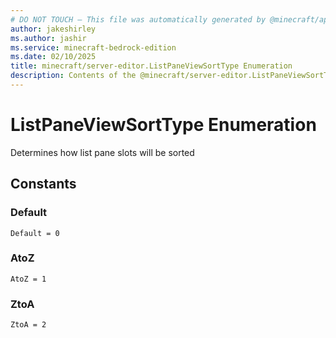 ```yaml
---
# DO NOT TOUCH — This file was automatically generated by @minecraft/api-docs-generator, to report problems file an issue at https://github.com/Mojang/minecraft-scripting-libraries
author: jakeshirley
ms.author: jashir
ms.service: minecraft-bedrock-edition
ms.date: 02/10/2025
title: minecraft/server-editor.ListPaneViewSortType Enumeration
description: Contents of the @minecraft/server-editor.ListPaneViewSortType enumeration.
---
```

# ListPaneViewSortType Enumeration

Determines how list pane slots will be sorted

## Constants
### **Default**
`Default = 0`
### **AtoZ**
`AtoZ = 1`
### **ZtoA**
`ZtoA = 2`
